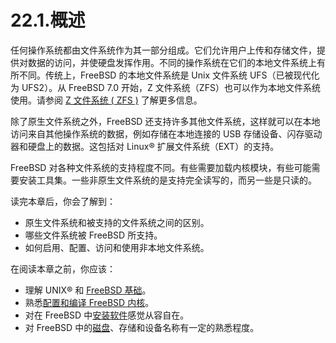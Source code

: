 # 22.1.概述

任何操作系统都由文件系统作为其一部分组成。它们允许用户上传和存储文件，提供对数据的访问，并使硬盘发挥作用。不同的操作系统在它们的本地文件系统上有所不同。传统上，FreeBSD 的本地文件系统是 Unix 文件系统 UFS（已被现代化为 UFS2）。从 FreeBSD 7.0 开始，Z 文件系统（ZFS）也可以作为本地文件系统使用。请参阅 [Z 文件系统 ( ZFS )](https://docs.freebsd.org/en/books/handbook/zfs/index.html#zfs) 了解更多信息。

除了原生文件系统之外，FreeBSD 还支持许多其他文件系统，这样就可以在本地访问来自其他操作系统的数据，例如存储在本地连接的 USB 存储设备、闪存驱动器和硬盘上的数据。这包括对 Linux® 扩展文件系统（EXT）的支持。

FreeBSD 对各种文件系统的支持程度不同。有些需要加载内核模块，有些可能需要安装工具集。一些非原生文件系统的是支持完全读写的，而另一些是只读的。

读完本章后，你会了解到：

* 原生文件系统和被支持的文件系统之间的区别。
* 哪些文件系统被 FreeBSD 所支持。
* 如何启用、配置、访问和使用非本地文件系统。

在阅读本章之前，你应该：

* 理解 UNIX® 和 [FreeBSD 基础](https://docs.freebsd.org/en/books/handbook/basics/index.html#basics)。
* 熟悉[配置和编译 FreeBSD 内核](https://docs.freebsd.org/en/books/handbook/kernelconfig/index.html#kernelconfig)。
* 对在 FreeBSD 中[安装软件](https://docs.freebsd.org/en/books/handbook/ports/index.html#ports)感觉从容自在。
* 对 FreeBSD 中的[磁盘](https://docs.freebsd.org/en/books/handbook/disks/index.html#disks)、存储和设备名称有一定的熟悉程度。
